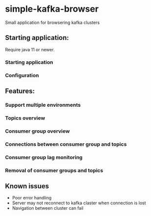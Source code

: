 # simple-kafka-browser
Small application for browsering kafka clusters


## Starting application:
Require java 11 or newer.

### Starting application
### Configuration

## Features:
### Support multiple environments
### Topics overview
### Consumer group overview
### Connections between consumer group and topics
### Consumer group lag monitoring
### Removal of consumer groups and topics

## Known issues
- Poor error handling
- Server may not reconnect to kafka claster when connection is lost
- Navigation between cluster can fail


